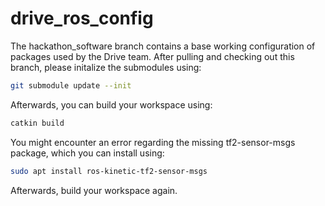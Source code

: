 # drive_ros_config
The hackathon_software branch contains a base working configuration of packages used by the Drive team. After pulling and checking out this branch, please initalize the submodules using: 

```bash
git submodule update --init
```
Afterwards, you can build your workspace using:

```bash
catkin build
```

You might encounter an error regarding the missing tf2-sensor-msgs package, which you can install using:
```bash
sudo apt install ros-kinetic-tf2-sensor-msgs
```

Afterwards, build your workspace again.
